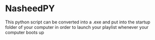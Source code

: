 # NasheedPY
This python script can be converted into a .exe and put into the startup folder of your computer in order to launch your playlist whenever your computer boots up
